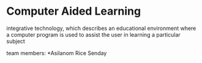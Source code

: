 # Computer Aided Learning


integrative technology, which describes an educational environment where a computer program is used to assist the user in learning a particular subject


team members:
*Asilanom Rice Senday
